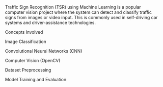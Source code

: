 Traffic Sign Recognition (TSR) using Machine Learning is a popular computer vision project where the system can detect and classify traffic signs from images or video input. This is commonly used in self-driving car systems and driver-assistance technologies.

 Concepts Involved
 
Image Classification

Convolutional Neural Networks (CNN)

Computer Vision (OpenCV)

Dataset Preprocessing

Model Training and Evaluation


